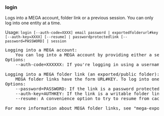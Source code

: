 ### login
Logs into a MEGA account, folder link or a previous session. You can only log into one entity at a time.

Usage: `login [--auth-code=XXXX] email password | exportedfolderurl#key [--auth-key=XXXX] [--resume] | passwordprotectedlink [--password=PASSWORD] | session`
<pre>
Logging into a MEGA account:
	You can log into a MEGA account by providing either a session ID or a username and password. A session ID simply identifies a session that you have previously logged in with using a username and password; logging in with a session ID simply resumes that session. If this is your first time logging in, you will need to do so with a username and password.
Options:
	--auth-code=XXXXXX: If you're logging in using a username and password, and this account has multifactor authentication (MFA) enabled, then this option allows you to pass the MFA token in directly rather than being prompted for it later on. For more information on this topic, please visit https://mega.nz/blog_48.

Logging into a MEGA folder link (an exported/public folder):
	MEGA folder links have the form URL#KEY. To log into one, simply execute the login command with the link.
Options:
	--password=PASSWORD: If the link is a password protected link, then this option can be used to pass in the password for that link.
	--auth-key=AUTHKEY: If the link is a writable folder link, then this option allows you to log in with write privileges. Without this option, you will log into the link with read access only.
	--resume: A convenience option to try to resume from cache. When login into a folder, contrary to what occurs with login into a user account, MEGAcmd will not try to load anything from cache: loading everything from scratch. This option changes that. Note, login using a session string, will of course, try to load from cache. This option may be convinient, for instance, if you previously logged out using --keep-session.

For more information about MEGA folder links, see "mega-export --help".
</pre>
